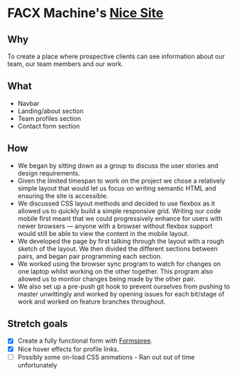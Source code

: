 # FACX Machine's [Nice Site](https://fac10.github.io/week1-ajoy-facx-machine/)

## Why
To create a place where prospective clients can see information about our team, our team members and our work.

## What

+ Navbar
+ Landing/about section
+ Team profiles section
+ Contact form section

## How

+ We began by sitting down as a group to discuss the user stories and design requirements.
+ Given the limited timespan to work on the project we chose a relatively simple layout that would let us focus on writing semantic HTML and ensuring the site is accessible.
+ We discussed CSS layout methods and decided to use flexbox as it allowed us to quickly build a simple responsive grid. Writing our code mobile first meant that we could progressively enhance for users with newer browsers — anyone with a browser without flexbox support would still be able to view the content in the mobile layout.
+ We developed the page by first talking through the layout with a rough sketch of the layout. We then divided the different sections between pairs, and began pair programming each section.
+ We worked using the browser sync program to watch for changes on one laptop whilst working on the other together. This program also allowed us to montior changes being made by the other pair.
+ We also set up a pre-push git hook to prevent ourselves from pushing to master unwittingly and worked by opening issues for each bit/stage of work and worked on feature branches throughout.

## Stretch goals

- [x] Create a fully functional form with [Formspree](http://formspree.io).
- [x] Nice hover effects for profile links.
- [ ] Possibly some on-load CSS animations - Ran out out of time unfortunately

